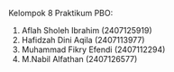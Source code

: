 Kelompok 8 Praktikum PBO:
1. Aflah Sholeh Ibrahim (2407125919)
2. Hafidzah Dini Aqila (2407113977)
3. Muhammad Fikry Efendi (2407112294)
4. M.Nabil Alfathan (2407126577)
